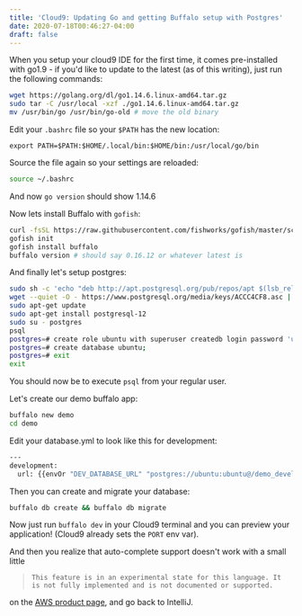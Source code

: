 ```yaml
---
title: 'Cloud9: Updating Go and getting Buffalo setup with Postgres'
date: 2020-07-18T00:46:27-04:00
draft: false
---
```


When you setup your cloud9 IDE for the first time, it comes pre-installed with
go1.9 - if you'd like to update to the latest (as of this writing), just run the
following commands:

```bash 
wget https://golang.org/dl/go1.14.6.linux-amd64.tar.gz
sudo tar -C /usr/local -xzf ./go1.14.6.linux-amd64.tar.gz
mv /usr/bin/go /usr/bin/go-old # move the old binary
```

Edit your `.bashrc` file so your `$PATH` has the new location:

```
export PATH=$PATH:$HOME/.local/bin:$HOME/bin:/usr/local/go/bin
```

Source the file again so your settings are reloaded:

```bash 
source ~/.bashrc
```

And now `go version` should show 1.14.6 

Now lets install Buffalo with `gofish`:

```bash 
curl -fsSL https://raw.githubusercontent.com/fishworks/gofish/master/scripts/install.sh | bash
gofish init
gofish install buffalo
buffalo version # should say 0.16.12 or whatever latest is
```

And finally let's setup postgres:

```bash 
sudo sh -c 'echo "deb http://apt.postgresql.org/pub/repos/apt $(lsb_release -cs)-pgdg main" > /etc/apt/sources.list.d/pgdg.list'
wget --quiet -O - https://www.postgresql.org/media/keys/ACCC4CF8.asc | sudo apt-key add -
sudo apt-get update
sudo apt-get install postgresql-12
sudo su - postgres 
psql
postgres=# create role ubuntu with superuser createdb login password 'ubuntu'; 
postgres=# create database ubuntu;
postgres=# exit
exit
```

You should now be to execute `psql` from your regular user.

Let's create our demo buffalo app:

```bash
buffalo new demo
cd demo
```

Edit your database.yml to look like this for development:

```bash 
---
development:
  url: {{envOr "DEV_DATABASE_URL" "postgres://ubuntu:ubuntu@/demo_development"}}
```

Then you can create and migrate your database:

```bash
buffalo db create && buffalo db migrate
```

Now just run `buffalo dev` in your Cloud9 terminal and you can preview your
application! (Cloud9 already sets the `PORT` env var).


And then you realize that auto-complete support doesn't work with a small little

> `This feature is in an experimental state for this language. It is not fully
implemented and is not documented or supported.` 

on the [AWS product page](https://docs.aws.amazon.com/cloud9/latest/user-guide/language-support.html), and go
back to IntelliJ.
